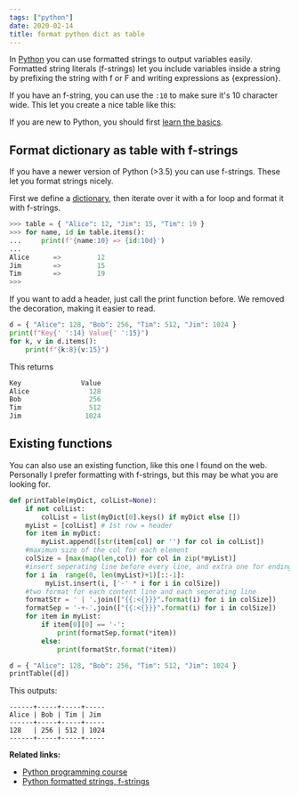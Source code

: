```yaml
---
tags: ["python"]
date: 2020-02-14
title: format python dict as table
---
```

In <a href="https://python.org">Python</a> you can use formatted strings to output variables easily.  
Formatted string literals (f-strings) let you include variables inside a string by prefixing the string with f or F and writing expressions as {expression}.

If you have an f-string, you can use the `:10` to make sure it's 10 character wide. This let you create a nice table like this:

If you are new to Python, you should first <a href="https://pythonbasics.org">learn the basics</a>.

## Format dictionary as table with f-strings

If you have a newer version of Python (>3.5) you can use f-strings. These let you format strings nicely.

First we define a <a href="https://pythonbasics.org/dictionary/">dictionary</a>, then iterate over it with a for loop and format it with f-strings.

```python
>>> table = { "Alice": 12, "Jim": 15, "Tim": 19 }
>>> for name, id in table.items():
...     print(f'{name:10} => {id:10d}')
... 
Alice      =>         12
Jim        =>         15
Tim        =>         19
>>> 
```

If you want to add a header, just call the print function before. We removed  the decoration, making it easier to read.

```python
d = { "Alice": 128, "Bob": 256, "Tim": 512, "Jim": 1024 }
print(f"Key{' ':14} Value{' ':15}")
for k, v in d.items():
    print(f"{k:8}{v:15}")

```

This returns

```python
Key               Value               
Alice               128
Bob                 256
Tim                 512
Jim                1024
```

## Existing functions

You can also use an existing function, like this one I found on the web. Personally I prefer formatting with f-strings, but this may be what you are looking for.

```python
def printTable(myDict, colList=None):
    if not colList: 
        colList = list(myDict[0].keys() if myDict else [])
    myList = [colList] # 1st row = header
    for item in myDict: 
        myList.append([str(item[col] or '') for col in colList])
    #maximun size of the col for each element
    colSize = [max(map(len,col)) for col in zip(*myList)]
    #insert seperating line before every line, and extra one for ending. 
    for i in  range(0, len(myList)+1)[::-1]:
         myList.insert(i, ['-' * i for i in colSize])
    #two format for each content line and each seperating line
    formatStr = ' | '.join(["{{:<{}}}".format(i) for i in colSize])
    formatSep = '-+-'.join(["{{:<{}}}".format(i) for i in colSize])
    for item in myList: 
        if item[0][0] == '-':
            print(formatSep.format(*item))
        else:
            print(formatStr.format(*item))

d = { "Alice": 128, "Bob": 256, "Tim": 512, "Jim": 1024 }
printTable([d])
```

This outputs:


```
------+-----+-----+-----
Alice | Bob | Tim | Jim 
------+-----+-----+-----
128   | 256 | 512 | 1024
------+-----+-----+-----
```

**Related links:**
* <a href="https://gumroad.com/l/dcsp">Python programming course</a>
* <a href="https://www.python.org/dev/peps/pep-0498/">Python formatted strings, f-strings</a>

